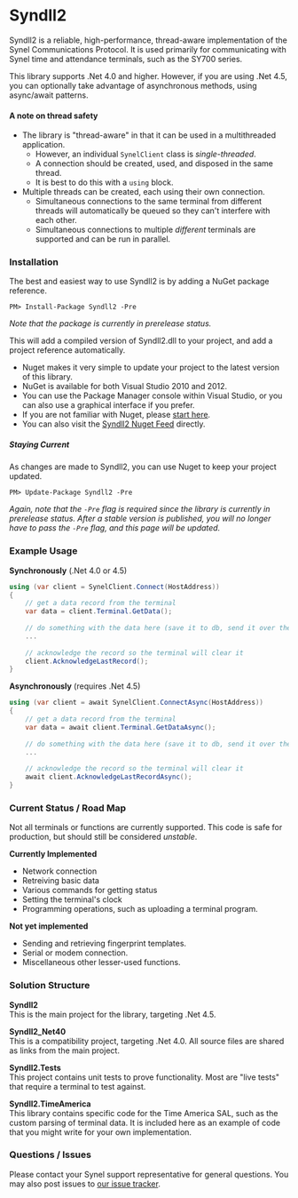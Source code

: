 Syndll2
=======

Syndll2 is a reliable, high-performance, thread-aware implementation of the Synel Communications Protocol.
It is used primarily for communicating with Synel time and attendance terminals, such as the SY700 series.

This library supports .Net 4.0 and higher.  However, if you are using .Net 4.5, you can optionally take
advantage of asynchronous methods, using async/await patterns.

#### A note on thread safety
 - The library is "thread-aware" in that it can be used in a multithreaded application.
   - However, an individual `SynelClient` class is *single-threaded*.
   - A connection should be created, used, and disposed in the same thread.
   - It is best to do this with a `using` block.
 - Multiple threads can be created, each using their own connection.
   - Simultaneous connections to the same terminal from different threads will automatically be queued so they can't interfere with each other.
   - Simultaneous connections to multiple *different* terminals are supported and can be run in parallel.

### Installation

The best and easiest way to use Syndll2 is by adding a NuGet package reference.

    PM> Install-Package Syndll2 -Pre
    
*Note that the package is currently in prerelease status.*
    
This will add a compiled version of Syndll2.dll to your project, and add a project reference automatically.

 - Nuget makes it very simple to update your project to the latest version of this library.
 - NuGet is available for both Visual Studio 2010 and 2012.
 - You can use the Package Manager console within Visual Studio, or you can also use a graphical interface if you prefer.
 - If you are not familiar with Nuget, please [start here](http://docs.nuget.org/).
 - You can also visit the [Syndll2 Nuget Feed](https://nuget.org/packages/Syndll2/) directly.

##### Staying Current

As changes are made to Syndll2, you can use Nuget to keep your project updated.

    PM> Update-Package Syndll2 -Pre
    
*Again, note that the `-Pre` flag is required since the library is currently in prerelease status.
After a stable version is published, you will no longer have to pass the `-Pre` flag, and this page will be updated.*


### Example Usage


**Synchronously**  (.Net 4.0 or 4.5)

```csharp
using (var client = SynelClient.Connect(HostAddress))
{
    // get a data record from the terminal
    var data = client.Terminal.GetData();
    
    // do something with the data here (save it to db, send it over the web, etc.)
    ...
    
    // acknowledge the record so the terminal will clear it
    client.AcknowledgeLastRecord();
}
```
    
**Asynchronously**  (requires .Net 4.5)

```csharp
using (var client = await SynelClient.ConnectAsync(HostAddress))
{
    // get a data record from the terminal
    var data = await client.Terminal.GetDataAsync();
    
    // do something with the data here (save it to db, send it over the web, etc.)
    ...
    
    // acknowledge the record so the terminal will clear it
    await client.AcknowledgeLastRecordAsync();
}
```
    
### Current Status / Road Map

Not all terminals or functions are currently supported.
This code is safe for production, but should still be considered *unstable*.

**Currently Implemented**
 - Network connection
 - Retreiving basic data
 - Various commands for getting status
 - Setting the terminal's clock
 - Programming operations, such as uploading a terminal program.
 
**Not yet implemented**
 - Sending and retrieving fingerprint templates.
 - Serial or modem connection.
 - Miscellaneous other lesser-used functions.

### Solution Structure

**Syndll2**  
This is the main project for the library, targeting .Net 4.5.

**Syndll2_Net40**  
This is a compatibility project, targeting .Net 4.0.
All source files are shared as links from the main project.

**Syndll2.Tests**  
This project contains unit tests to prove functionality.
Most are "live tests" that require a terminal to test against.

**Syndll2.TimeAmerica**  
This library contains specific code for the Time America SAL, such as the custom parsing of terminal data.
It is included here as an example of code that you might write for your own implementation.


### Questions / Issues

Please contact your Synel support representative for general questions.
You may also post issues to [our issue tracker](https://github.com/synel/syndll2/issues).
